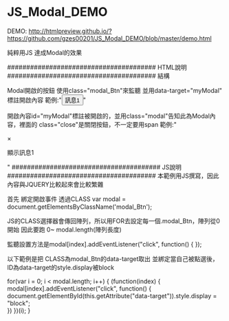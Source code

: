 # JS_Modal_DEMO

DEMO:
http://htmlpreview.github.io/?https://github.com/gzes00201/JS_Modal_DEMO/blob/master/demo.html

純粹用JS 達成Modal的效果

####################################### HTML說明 #######################################
結構

Modal開啟的按鈕 使用class="modal_Btn"來監聽 並用data-target="myModal" 標註開啟內容
範例:"<button class="modal_Btn" data-target="myModal">訊息1</button>"

開啟內容id="myModal"標註被開啟的，並用class="modal"告知此為Modal內容，裡面的 class="close"是關閉按鈕，不一定要用span
範例:"
<div id="myModal" class="modal">
  <div class="modal-content">
    <span class="close">&times;</span>
    <p>顯示訊息1</p>
  </div>
</div>
"
####################################### JS說明 #######################################
本範例用JS撰寫，因此內容與JQUERY比較起來會比較繁雜

首先
綁定開啟事件 透過CLASS
var modal = document.getElementsByClassName('modal_Btn');

JS的CLASS選擇器會傳回陣列，所以用FOR去設定每一個.modal_Btn，陣列從0開始
因此要跑 0~ modal.length(陣列長度)

監聽設置方法是modal[index].addEventListener("click", function() { });

以下範例是把
CLASS為modal_Btn的data-target取出
並綁定當自己被點選後，ID為data-target的style.display被block

for(var i = 0; i < modal.length; i++) {
  (function(index) {
    modal[index].addEventListener("click", function() { 
       document.getElementById(this.getAttribute("data-target")).style.display = "block";       
     })
  })(i);
}
